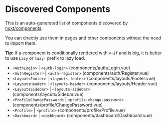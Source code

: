 # Discovered Components

This is an auto-generated list of components discovered by [nuxt/components](https://github.com/nuxt/components).

You can directly use them in pages and other components without the need to import them.

**Tip:** If a component is conditionally rendered with `v-if` and is big, it is better to use `Lazy` or `lazy-` prefix to lazy load.

- `<AuthLogin>` | `<auth-login>` (components/auth/Login.vue)
- `<AuthRegister>` | `<auth-register>` (components/auth/Register.vue)
- `<LayoutsFooter>` | `<layouts-footer>` (components/layouts/Footer.vue)
- `<LayoutsHeader>` | `<layouts-header>` (components/layouts/Header.vue)
- `<LayoutsSidebar>` | `<layouts-sidebar>` (components/layouts/Sidebar.vue)
- `<ProfileChangePassword>` | `<profile-change-password>` (components/profile/ChangePassword.vue)
- `<Profile>` | `<profile>` (components/profile/Profile.vue)
- `<Dashboard>` | `<dashboard>` (components/dashboard/Dashboard.vue)
